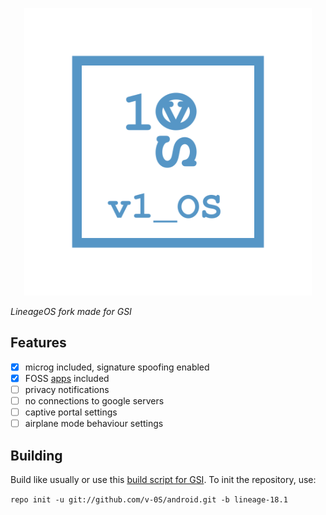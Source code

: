 <p align="center">
  <img width="460"  src="https://raw.githubusercontent.com/v-0S/artwork/main/logo_small.png">
</p>


_LineageOS fork made for GSI_


Features
-----------------
- [X] microg included, signature spoofing enabled
- [X] FOSS [apps](https://github.com/v-0S/android_prebuilts_prebuiltapks) included
- [ ] privacy notifications
- [ ] no connections to google servers
- [ ] captive portal settings
- [ ] airplane mode behaviour settings

Building
------------------
Build like usually or use this [build script for GSI](https://github.com/v-0S/lineage_build_unified).
To init the repository, use:

`repo init -u git://github.com/v-0S/android.git -b lineage-18.1`

